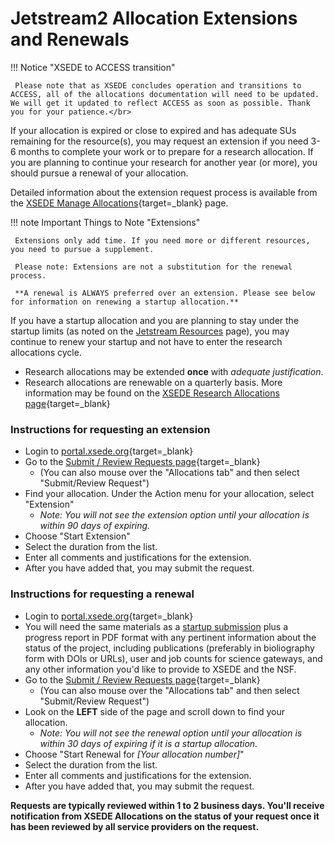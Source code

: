# Jetstream2 Allocation Extensions and Renewals

!!! Notice "XSEDE to ACCESS transition"

     Please note that as XSEDE concludes operation and transitions to ACCESS, all of the allocations documentation will need to be updated. We will get it updated to reflect ACCESS as soon as possible. Thank you for your patience.</br>

If your allocation is expired or close to expired and has adequate SUs remaining for the resource(s), you may request an extension if you need 3-6 months to complete your work or to prepare for a research allocation. If you are planning to continue your research for another year (or more), you should pursue a renewal of your allocation.

Detailed information about the extension request process is available from the [XSEDE Manage Allocations](https://portal.xsede.org/allocations/managing#managealloc-extensions){target=_blank} page.


!!! note Important Things to Note "Extensions"

     Extensions only add time. If you need more or different resources, you need to pursue a supplement.

     Please note: Extensions are not a substitution for the renewal process.

     **A renewal is ALWAYS preferred over an extension. Please see below for information on renewing a startup allocation.**

If you have a startup allocation and you are planning to stay under the startup limits (as noted on the [Jetstream Resources](../general/resources.md) page), you may continue to renew your startup and not have to enter the research allocations cycle.

* Research allocations may be extended **once** with *adequate justification*.
* Research allocations are renewable on a quarterly basis. More information may be found on the [XSEDE Research Allocations page](https://portal.xsede.org/allocations/research){target=_blank}

### Instructions for requesting an extension

* Login to [portal.xsede.org](https://portal.xsede.org){target=_blank}
* Go to the [Submit / Review Requests page](https://portal.xsede.org/group/xup/submit-request#/){target=_blank}
    * (You can also mouse over the "Allocations tab" and then select "Submit/Review Request")
* Find your allocation. Under the Action menu for your allocation, select "Extension"
    * *Note: You will not see the extension option until your allocation is within 90 days of expiring.*
* Choose "Start Extension"
* Select the duration from the list.
* Enter all comments and justifications for the extension.
* After you have added that, you may submit the request.

### Instructions for requesting a renewal

* Login to [portal.xsede.org](https://portal.xsede.org){target=_blank}
* You will need the same materials as a [startup submission](startup.md) plus a progress report in PDF format with any pertinent information about the status of the project, including publications (preferably in bioliography form with DOIs or URLs), user and job counts for science gateways, and any other information you'd like to provide to XSEDE and the NSF.
* Go to the [Submit / Review Requests page](https://portal.xsede.org/group/xup/submit-request#/){target=_blank}
    * (You can also mouse over the "Allocations tab" and then select "Submit/Review Request")
* Look on the **LEFT** side of the page and scroll down to find your allocation.
    * *Note: You will not see the renewal option until your allocation is within 30 days of expiring if it is a startup allocation.*
* Choose "Start Renewal for *[Your allocation number]*"
* Select the duration from the list.
* Enter all comments and justifications for the extension.
* After you have added that, you may submit the request.

**Requests are typically reviewed within 1 to 2 business days. You'll receive notification from XSEDE Allocations on the status of your request once it has been reviewed by all service providers on the request.**
